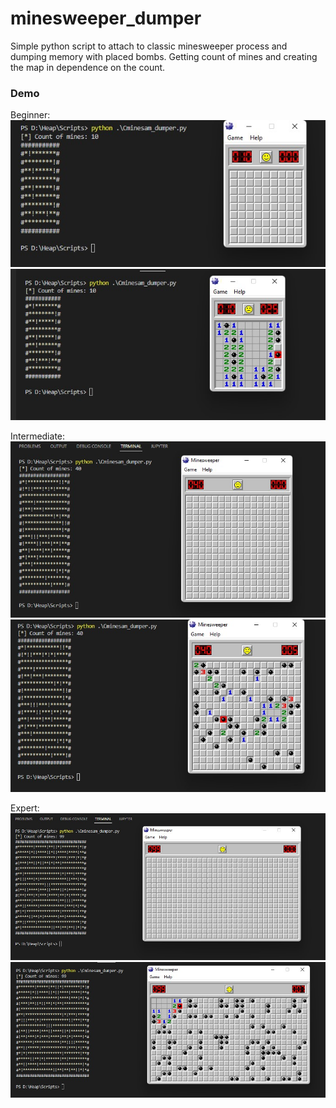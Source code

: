 # minesweeper_dumper
Simple python script to attach to classic minesweeper process and dumping memory with placed bombs.
Getting count of mines and creating the map in dependence on the count.

### Demo
Beginner:
![](screens/1.jpg)
![](screens/2.jpg)

Intermediate:
![](screens/5.jpg)
![](screens/6.jpg)

Expert:
![](screens/3.jpg)
![](screens/4.jpg)